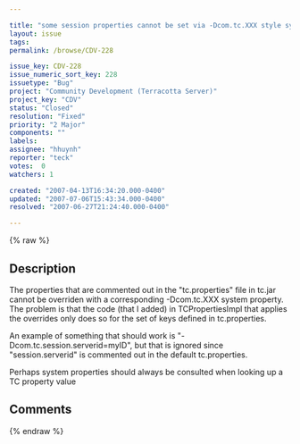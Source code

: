 ```yaml
---

title: "some session properties cannot be set via -Dcom.tc.XXX style system properties"
layout: issue
tags: 
permalink: /browse/CDV-228

issue_key: CDV-228
issue_numeric_sort_key: 228
issuetype: "Bug"
project: "Community Development (Terracotta Server)"
project_key: "CDV"
status: "Closed"
resolution: "Fixed"
priority: "2 Major"
components: ""
labels: 
assignee: "hhuynh"
reporter: "teck"
votes:  0
watchers: 1

created: "2007-04-13T16:34:20.000-0400"
updated: "2007-07-06T15:43:34.000-0400"
resolved: "2007-06-27T21:24:40.000-0400"

---
```




{% raw %}



## Description

<div markdown="1" class="description">

The properties that are commented out in the "tc.properties" file in tc.jar cannot be overriden with a corresponding -Dcom.tc.XXX system property. The problem is that the code (that I added) in TCPropertiesImpl that applies the overrides only does so for the set of keys defined in tc.properties. 

An example of something that should work is "-Dcom.tc.session.serverid=myID", but that is ignored since "session.serverid" is commented out in the default tc.properties. 

Perhaps system properties should always be consulted when looking up a TC property value

</div>

## Comments



{% endraw %}
